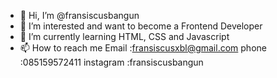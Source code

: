 - 👋 Hi, I’m @fransiscusbangun
- 👀 I’m interested and want to become a Frontend Developer
- 🌱 I’m currently learning HTML, CSS and Javascript
- 📫 How to reach me
                      Email :fransiscusxbl@gmail.com 
                      phone :085159572411
                      instagram :fransiscusbangun

<!---
fransiscusbangun/fransiscusbangun is a ✨ special ✨ repository because its `README.md` (this file) appears on your GitHub profile.
You can click the Preview link to take a look at your changes.
--->
